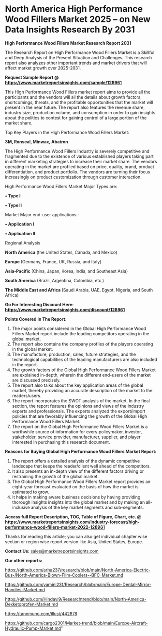 # North America High Performance Wood Fillers Market 2025 – on New Data Insights Research By 2031

<strong>High Performance Wood Fillers Market Research Report 2031</strong>

The Research Report on High Performance Wood Fillers Market is a Skillful and Deep Analysis of the Present Situation and Challenges. This research report also analyzes other important trends and market drivers that will affect market growth over 2025-2031.

<strong>Request Sample Report @ <a href=https://www.marketreportsinsights.com/sample/128961>https://www.marketreportsinsights.com/sample/128961</a></strong>

This High Performance Wood Fillers market report aims to provide all the participants and the vendors will all the details about growth factors, shortcomings, threats, and the profitable opportunities that the market will present in the near future. The report also features the revenue share, industry size, production volume, and consumption in order to gain insights about the politics to contest for gaining control of a large portion of the market share.

Top Key Players in the High Performance Wood Fillers Market:

<strong>3M, Ronseal, Minwax, Abatron</strong>

The High Performance Wood Fillers Industry is severely competitive and fragmented due to the existence of various established players taking part in different marketing strategies to increase their market share. The vendors operating in the market are profiled based on price, quality, brand, product differentiation, and product portfolio. The vendors are turning their focus increasingly on product customization through customer interaction.

High Performance Wood Fillers Market Major Types are:

<strong>• Type I

• Type II</strong>

Market Major end-user applications :

<strong>• Application I

• Application II</strong>

Regional Analysis

</u><strong><b>North America</b></strong> (the United States, Canada, and Mexico)

<strong><b>Europe </b></strong>(Germany, France, UK, Russia, and Italy)

<strong><b>Asia-Pacific</b></strong> (China, Japan, Korea, India, and Southeast Asia)

<strong><b>South America</b></strong> (Brazil, Argentina, Colombia, etc.)

<strong><b>The Middle East and Africa</b></strong> (Saudi Arabia, UAE, Egypt, Nigeria, and South Africa)

<strong>Go For Interesting Discount Here: <a href=https://www.marketreportsinsights.com/discount/128961>https://www.marketreportsinsights.com/discount/128961</a></strong>

<strong>Points Covered in The Report:</strong>
<ol>
  <li>The major points considered in the Global High Performance Wood Fillers Market report include the leading competitors operating in the global market.</li>
  <li>The report also contains the company profiles of the players operating in the global market.</li>
  <li>The manufacture, production, sales, future strategies, and the technological capabilities of the leading manufacturers are also included in the report.</li>
  <li>The growth factors of the Global High Performance Wood Fillers Market are explained in-depth, wherein the different end-users of the market are discussed precisely.</li>
  <li>The report also talks about the key application areas of the global market, thereby providing an accurate description of the market to the readers/users.</li>
  <li>The report incorporates the SWOT analysis of the market. In the final section, the report features the opinions and views of the industry experts and professionals. The experts analyzed the export/import policies that are favorably influencing the growth of the Global High Performance Wood Fillers Market.</li>
  <li>The report on the Global High Performance Wood Fillers Market is a worthwhile source of information for every policymaker, investor, stakeholder, service provider, manufacturer, supplier, and player interested in purchasing this research document.</li>
</ol>
<strong>Reasons for Buying Global High Performance Wood Fillers Market Report:</strong>

<ol>
  <li>The report offers a detailed analysis of the dynamic competitive landscape that keeps the reader/client well ahead of the competitors.</li>
  <li>It also presents an in-depth view of the different factors driving or restraining the growth of the global market.</li>
  <li>The Global High Performance Wood Fillers Market report provides an eight-year forecast evaluated on the basis of how the market is estimated to grow.</li>
  <li>It helps in making aware business decisions by having providing thorough insights insights into the global market and by making an all-inclusive analysis of the key market segments and sub-segments.</li>
</ol>
<strong>Access full Report Description, TOC, Table of Figure, Chart, etc. @ <a href=https://www.marketreportsinsights.com/industry-forecast/high-performance-wood-fillers-market-2022-128961>https://www.marketreportsinsights.com/industry-forecast/high-performance-wood-fillers-market-2022-128961</a></strong>


Thanks for reading this article; you can also get individual chapter wise section or region wise report version like Asia, United States, Europe.

<strong>Contact Us:</strong>
sales@marketreportsinsights.com

<strong>Our other reports:</strong>

<a href=https://github.com/arha237/research/blob/main/North-America-Electric-Bus-/North-America-Blown-Film-Coolers--BFC-Market.md>https://github.com/arha237/research/blob/main/North-America-Electric-Bus-/North-America-Blown-Film-Coolers--BFC-Market.md</a>

<a href=https://github.com/yamini231/Research/blob/main/Europe-Dental-Mirror-Handles-Market.md>https://github.com/yamini231/Research/blob/main/Europe-Dental-Mirror-Handles-Market.md</a>

<a href=https://github.com/Hindavi9/Researchtrend/blob/main/North-America-Dexketoprofen-Market.md>https://github.com/Hindavi9/Researchtrend/blob/main/North-America-Dexketoprofen-Market.md</a>

<a href=https://tanomuno.com/illust/442878>https://tanomuno.com/illust/442878</a>

<a href=https://github.com/cargo2301/Market-trend/blob/main/Europe-Aircraft-Hydraulic-Pump-Market.md>https://github.com/cargo2301/Market-trend/blob/main/Europe-Aircraft-Hydraulic-Pump-Market.md</a>"
